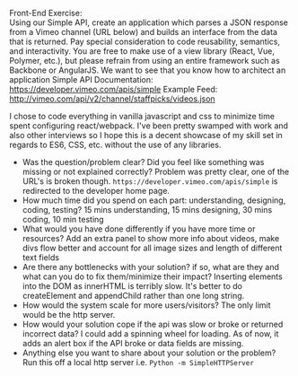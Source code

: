 Front-End Exercise:  
Using our Simple API, create an application which parses a JSON response from a Vimeo channel (URL below) and builds an interface from the data that is returned. Pay special consideration to code reusability, semantics, and interactivity.  You are free to make use of a view library (React, Vue, Polymer, etc.), but please refrain from using an entire framework such as Backbone or AngularJS. We want to see that you know how to architect an application
Simple API Documentation: https://developer.vimeo.com/apis/simple
Example Feed: http://vimeo.com/api/v2/channel/staffpicks/videos.json

I chose to code everything in vanilla javascript and css to minimize time
spent configuring react/webpack. I've been pretty swamped with work and also other
interviews so I hope this is a decent showcase of my skill set in regards to
ES6, CSS, etc. without the use of any libraries.

- Was the question/problem clear? Did you feel like something was missing or not explained correctly?
    Problem was pretty clear, one of the URL's is broken though.
    `https://developer.vimeo.com/apis/simple` is redirected to the developer home page.
- How much time did you spend on each part: understanding, designing, coding, testing?
    15 mins understanding, 15 mins designing, 30 mins coding, 10 min testing
- What would you have done differently if you have more time or resources?
    Add an extra panel to show more info about videos, make divs flow better and account for
    all image sizes and length of different text fields
- Are there any bottlenecks with your solution? if so, what are they and what can you do to fix them/minimize their impact?
    Inserting elements into the DOM as innerHTML is terribly slow. It's better to
    do createElement and appendChild rather than one long string.
- How would the system scale for more users/visitors?
    The only limit would be the http server.
- How would your solution cope if the api was slow or broke or returned incorrect data?
    I could add a spinning wheel for loading. As of now, it adds an alert box if the
    API broke or data fields are missing.
- Anything else you want to share about your solution or the problem?
    Run this off a local http server i.e. `Python -m SimpleHTTPServer`
